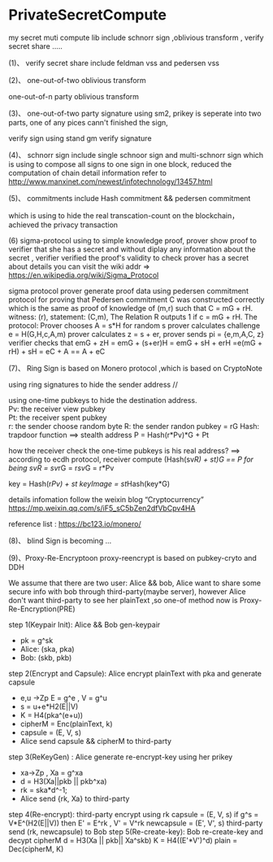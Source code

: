 # PrivateSecretCompute
my secret muti compute lib include  schnorr sign ,oblivious transform , verify secret share .....


(1)、
verify secret share include feldman vss and pedersen vss

(2)、
one-out-of-two oblivious transform 

one-out-of-n party oblivious transform

(3)、
one-out-of-two party signature using sm2, prikey is seperate into two parts, one of any pices cann't finished the sign,

verify sign using stand gm verify signature

(4)、
schnorr sign include single schnoor sign and multi-schnorr sign
which is using to compose all signs to one sign in one block, reduced the computation of chain
detail information refer to http://www.manxinet.com/newest/infotechnology/13457.html

(5)、
commitments include Hash commitment && pedersen commitment

which is using to hide the real transcation-count on the blockchain， achieved the privacy transaction

(6)
sigma-protocol using to simple knowledge proof, prover show proof to verifier that she has a secret and without 
diplay any information about the secret , verifier verified the proof's validity to check prover has a secret
about details you can visit the wiki addr => https://en.wikipedia.org/wiki/Sigma_Protocol 

sigma protocol  prover generate proof data using pedersen commitment 
protocol for proving that Pedersen commitment C was constructed correctly which is the same as
proof of knowledge of (m,r) such that C = mG + rH. 
witness: (r), statement: (C,m), The Relation R outputs 1 if c = mG + rH. The protocol:
Prover chooses A = s*H for random s
prover calculates challenge e = H(G,H,c,A,m)
prover calculates z  = s + er,
prover sends pi = {e,m,A,C, z}
verifier checks that emG + zH  = emG + (s+er)H = emG + sH + erH =e(mG + rH) + sH = eC + A == A + eC


(7)、
Ring Sign is based on Monero protocol ,which is based on CryptoNote

using ring signatures to hide the sender address  //

using one-time pubkeys to hide the destination address.  
Pv: the receiver view pubkey  
Pt: the receiver spent pubkey  
r: the sender choose random byte
R: the sender randon pubkey = rG
Hash: trapdoor function
==> stealth address P = Hash(r*Pv)*G + Pt

how the receiver check the one-time pubkeys is his real address?
==> according to ecdh protocol, receiver compute (Hash(sv*R) + st)*G == P for being sv*R = sv*rG = r*sv*G = r*Pv

key = Hash(r*Pv) + st   keyImage = st*Hash(key*G)

details infomation follow the weixin blog “Cryptocurrency”  https://mp.weixin.qq.com/s/iF5_sC5bZen2dfVbCpv4HA

reference list : https://bc123.io/monero/


(8)、
blind Sign is becoming ...

(9)、Proxy-Re-Encryptoon
proxy-reencrypt is based on pubkey-cryto and DDH

We assume that there are two user: Alice && bob, Alice want to share some secure info with bob through third-party(maybe server), however Alice don't want third-party to see her plainText ,so one-of method now is Proxy-Re-Encryption(PRE)

step 1(Keypair Init): Alice && Bob gen-keypair                                                                                               
- pk = g^sk
- Alice: (ska, pka)  
- Bob: (skb, pkb)  
  
step 2(Encrypt and Capsule): Alice encrypt plainText with pka and generate capsule
- e,u ->Zp E = g^e , V = g^u
- s = u+e*H2(E||V)
- K = H4(pka^(e+u))
- cipherM = Enc(plainText, k)
- capsule = (E, V, s)
- Alice send capsule && cipherM to third-party  

step 3(ReKeyGen) : Alice generate re-encrypt-key using her prikey  
- xa->Zp , Xa = g^xa  
- d = H3(Xa||pkb || pkb^xa)  
- rk = ska*d^-1;  
- Alice send {rk, Xa} to third-party  
  
step 4(Re-encrypt): third-party encrypt using rk
              capsule = (E, V, s)
              if g^s = V*E^(H2(E||V)) then
                    E' = E^rk , V' = V^rk
                newcapsule = (E', V', s)
           third-party send (rk, newcapsule) to Bob
step 5(Re-create-key): Bob re-create-key and decypt cipherM
              d = H3(Xa || pkb|| Xa^skb)
              K = H4((E'*V')^d)
              plain = Dec(cipherM, K)






